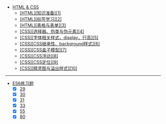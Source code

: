 * [HTML & CSS](docs/24942/)
  * [[HTML][知识准备][1]](docs/html_1)
  * [[HTML][标签学习][2]](docs/html_2)
  * [[HTML][表格与表单][3]](docs/html_3)
  * [[CSS][选择器、伪类与伪元素][4]](docs/html_4)
  * [[CSS][字体相关样式，display，行高][5]](docs/html_5)
  * [[CSS][CSS继承性、background样式][6]](docs/html_6)
  * [[CSS][CSS盒子模型][7]](docs/html_7)
  * [[CSS][CSS浮动][8]](docs/html_8)
  * [[CSS][CSS定位][9]](docs/html_9)
  * [[CSS][精灵图与溢出样式][10]](docs/NaN)


---

* [ES6练习题](docs/24942/)
  * [x] [29](tests/29.js)
  * [x] [30](tests/30.js)
  * [x] [31](tests/31.js)
  * [x] [33](tests/33.js)
  * [x] [55](tests/55.js)
  * [x] [80](tests/80.js)